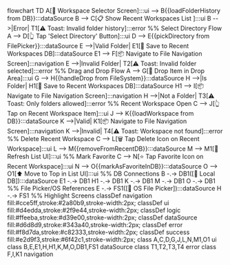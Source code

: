 flowchart TD
A[📁 Workspace Selector Screen]:::ui --> B{{loadFolderHistory from DB}}:::dataSource
B --> C[📋 Show Recent Workspaces List                                        ]:::ui
B -->|Error| T1[⚠️ Toast: Invalid folder history]:::error
%% Select Directory Flow
A --> D[👆 Tap 'Select Directory' Button]:::ui
D --> E{{pickDirectory from FilePicker}}:::dataSource
E -->|Valid Folder| E1[💾 Save to Recent Workspaces DB]:::dataSource
E1 --> F[📦 Navigate to File Navigation Screen]:::navigation
E -->|Invalid Folder| T2[⚠️ Toast: Invalid folder selected]:::error
%% Drag and Drop Flow
A --> G[📂 Drop Item in Drop Area]:::ui
G --> H{{handleDrop from FileSystem}}:::dataSource
H -->|Is Folder| H1[💾 Save to Recent Workspaces DB]:::dataSource
H1 --> I[📦 Navigate to File Navigation Screen]:::navigation
H -->|Not a Folder| T3[⚠️ Toast: Only folders allowed]:::error
%% Recent Workspace Open
C --> J[👆 Tap on Recent Workspace Item]:::ui
J --> K{{loadWorkspace from DB}}:::dataSource
K -->|Valid| K1[📦 Navigate to File Navigation Screen]:::navigation
K -->|Invalid| T4[⚠️ Toast: Workspace not found]:::error
%% Delete Recent Workspace
C --> L[🗑 Tap Delete Icon on Recent Workspace]:::ui
L --> M{{removeFromRecentDB}}:::dataSource
M --> M1[🧹 Refresh List UI]:::ui
%% Mark Favorite
C --> N[⭐ Tap Favorite Icon on Recent Workspace]:::ui
N --> O{{markAsFavoriteInDB}}:::dataSource
O --> O1[⬆ Move to Top in List UI]:::ui
%% DB Connections
B -.-> DB1([🧠 Local DB]):::dataSource
E1 -.-> DB1
H1 -.-> DB1
K -.-> DB1
M -.-> DB1
O -.-> DB1
%% File Picker/OS References
E -.-> FS1([📂 OS File Picker]):::dataSource
H -.-> FS1
%% Highlight Screens
classDef navigation fill:#cce5ff,stroke:#2a80b9,stroke-width:2px;
classDef ui fill:#d4edda,stroke:#2f9e44,stroke-width:2px;
classDef logic fill:#ffeeba,stroke:#d39e00,stroke-width:2px;
classDef dataSource fill:#d6d8d9,stroke:#343a40,stroke-width:2px;
classDef error fill:#f8d7da,stroke:#c82333,stroke-width:2px;
classDef success fill:#e2d9f3,stroke:#6f42c1,stroke-width:2px;
class A,C,D,G,J,L,N,M1,O1 ui
class B,E,E1,H,H1,K,M,O,DB1,FS1 dataSource
class T1,T2,T3,T4 error
class F,I,K1 navigation